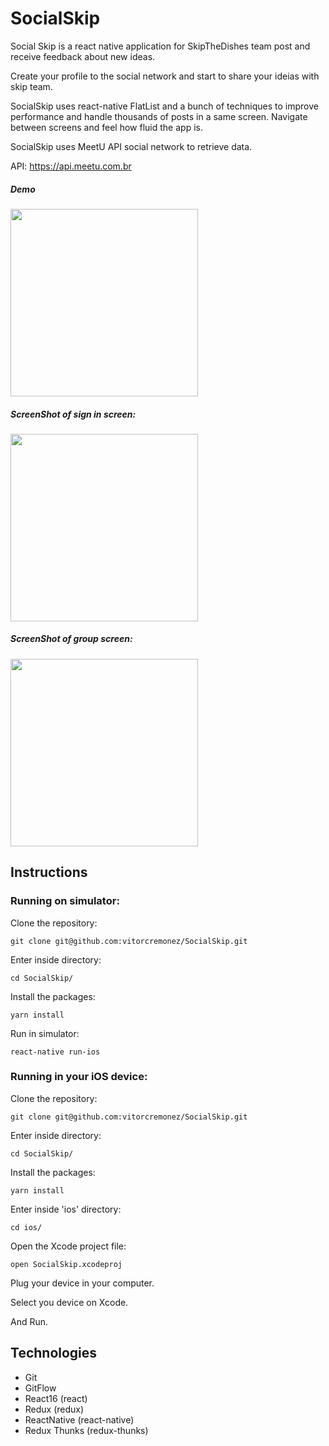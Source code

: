 # SocialSkip

Social Skip is a react native application for SkipTheDishes team post and receive feedback about new ideas.

Create your profile to the social network and start to share your ideias with skip team.

SocialSkip uses react-native FlatList and a bunch of techniques to improve performance and handle thousands of posts in a same screen. Navigate between screens and feel how fluid the app is.

SocialSkip uses MeetU API social network to retrieve data.
 
API: https://api.meetu.com.br

##### Demo
<img src="https://media.giphy.com/media/dJsmxuKw5xLRtPdzBH/giphy.gif"  width="300"/>

##### ScreenShot of sign in screen:
<img src="https://i.imgur.com/eETNuWJ.png" width="300"/>

##### ScreenShot of group screen:
<img src="https://i.imgur.com/AdRq3fO.png" width="300"/>


## Instructions


### Running on simulator:

Clone the repository:
```
git clone git@github.com:vitorcremonez/SocialSkip.git
```

Enter inside directory:
```
cd SocialSkip/
```

Install the packages:
```
yarn install
```

Run in simulator:
```
react-native run-ios
```


### Running in your iOS device:

Clone the repository:
```
git clone git@github.com:vitorcremonez/SocialSkip.git
```

Enter inside directory:
```
cd SocialSkip/
```

Install the packages:
```
yarn install
```

Enter inside 'ios' directory:
```
cd ios/
```

Open the Xcode project file:
```
open SocialSkip.xcodeproj
```

Plug your device in your computer.

Select you device on Xcode.

And Run.


## Technologies

- Git
- GitFlow
- React16 (react)
- Redux (redux)
- ReactNative (react-native)
- Redux Thunks (redux-thunks)
